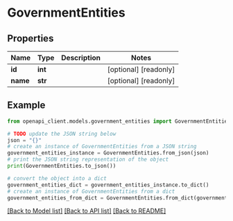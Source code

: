 # GovernmentEntities


## Properties

Name | Type | Description | Notes
------------ | ------------- | ------------- | -------------
**id** | **int** |  | [optional] [readonly] 
**name** | **str** |  | [optional] [readonly] 

## Example

```python
from openapi_client.models.government_entities import GovernmentEntities

# TODO update the JSON string below
json = "{}"
# create an instance of GovernmentEntities from a JSON string
government_entities_instance = GovernmentEntities.from_json(json)
# print the JSON string representation of the object
print(GovernmentEntities.to_json())

# convert the object into a dict
government_entities_dict = government_entities_instance.to_dict()
# create an instance of GovernmentEntities from a dict
government_entities_from_dict = GovernmentEntities.from_dict(government_entities_dict)
```
[[Back to Model list]](../README.md#documentation-for-models) [[Back to API list]](../README.md#documentation-for-api-endpoints) [[Back to README]](../README.md)


